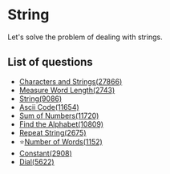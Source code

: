 String
============
Let's solve the problem of dealing with strings.

List of questions
------------

- [Characters and Strings(27866)](https://github.com/yoru4890/coding_test/blob/main/baekjoon/string/27866.md)
- [Measure Word Length(2743)](https://github.com/yoru4890/coding_test/blob/main/baekjoon/string/2743.md)
- [String(9086)](https://github.com/yoru4890/coding_test/blob/main/baekjoon/string/9086.md)
- [Ascii Code(11654)](https://github.com/yoru4890/coding_test/blob/main/baekjoon/string/11654.md)
- [Sum of Numbers(11720)](https://github.com/yoru4890/coding_test/blob/main/baekjoon/string/11720.md)
- [Find the Alphabet(10809)](https://github.com/yoru4890/coding_test/blob/main/baekjoon/string/10809.md)
- [Repeat String(2675)](https://github.com/yoru4890/coding_test/blob/main/baekjoon/string/2675.md)
- ⭐[Number of Words(1152)](https://github.com/yoru4890/coding_test/blob/main/baekjoon/string/1152.md)
- [Constant(2908)](https://github.com/yoru4890/coding_test/blob/main/baekjoon/string/2908.md)
- [Dial(5622)](https://github.com/yoru4890/coding_test/blob/main/baekjoon/string/5622.md)
